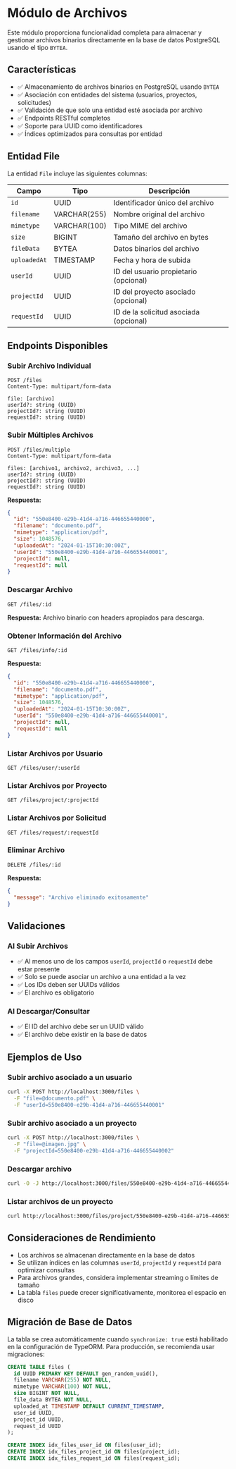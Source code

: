 # Módulo de Archivos

Este módulo proporciona funcionalidad completa para almacenar y gestionar archivos binarios directamente en la base de datos PostgreSQL usando el tipo `BYTEA`.

## Características

- ✅ Almacenamiento de archivos binarios en PostgreSQL usando `BYTEA`
- ✅ Asociación con entidades del sistema (usuarios, proyectos, solicitudes)
- ✅ Validación de que solo una entidad esté asociada por archivo
- ✅ Endpoints RESTful completos
- ✅ Soporte para UUID como identificadores
- ✅ Índices optimizados para consultas por entidad

## Entidad File

La entidad `File` incluye las siguientes columnas:

| Campo | Tipo | Descripción |
|-------|------|-------------|
| `id` | UUID | Identificador único del archivo |
| `filename` | VARCHAR(255) | Nombre original del archivo |
| `mimetype` | VARCHAR(100) | Tipo MIME del archivo |
| `size` | BIGINT | Tamaño del archivo en bytes |
| `fileData` | BYTEA | Datos binarios del archivo |
| `uploadedAt` | TIMESTAMP | Fecha y hora de subida |
| `userId` | UUID | ID del usuario propietario (opcional) |
| `projectId` | UUID | ID del proyecto asociado (opcional) |
| `requestId` | UUID | ID de la solicitud asociada (opcional) |

## Endpoints Disponibles

### Subir Archivo Individual
```http
POST /files
Content-Type: multipart/form-data

file: [archivo]
userId?: string (UUID)
projectId?: string (UUID)
requestId?: string (UUID)
```

### Subir Múltiples Archivos
```http
POST /files/multiple
Content-Type: multipart/form-data

files: [archivo1, archivo2, archivo3, ...]
userId?: string (UUID)
projectId?: string (UUID)
requestId?: string (UUID)
```

**Respuesta:**
```json
{
  "id": "550e8400-e29b-41d4-a716-446655440000",
  "filename": "documento.pdf",
  "mimetype": "application/pdf",
  "size": 1048576,
  "uploadedAt": "2024-01-15T10:30:00Z",
  "userId": "550e8400-e29b-41d4-a716-446655440001",
  "projectId": null,
  "requestId": null
}
```

### Descargar Archivo
```http
GET /files/:id
```

**Respuesta:** Archivo binario con headers apropiados para descarga.

### Obtener Información del Archivo
```http
GET /files/info/:id
```

**Respuesta:**
```json
{
  "id": "550e8400-e29b-41d4-a716-446655440000",
  "filename": "documento.pdf",
  "mimetype": "application/pdf",
  "size": 1048576,
  "uploadedAt": "2024-01-15T10:30:00Z",
  "userId": "550e8400-e29b-41d4-a716-446655440001",
  "projectId": null,
  "requestId": null
}
```

### Listar Archivos por Usuario
```http
GET /files/user/:userId
```

### Listar Archivos por Proyecto
```http
GET /files/project/:projectId
```

### Listar Archivos por Solicitud
```http
GET /files/request/:requestId
```

### Eliminar Archivo
```http
DELETE /files/:id
```

**Respuesta:**
```json
{
  "message": "Archivo eliminado exitosamente"
}
```

## Validaciones

### Al Subir Archivos
- ✅ Al menos uno de los campos `userId`, `projectId` o `requestId` debe estar presente
- ✅ Solo se puede asociar un archivo a una entidad a la vez
- ✅ Los IDs deben ser UUIDs válidos
- ✅ El archivo es obligatorio

### Al Descargar/Consultar
- ✅ El ID del archivo debe ser un UUID válido
- ✅ El archivo debe existir en la base de datos

## Ejemplos de Uso

### Subir archivo asociado a un usuario
```bash
curl -X POST http://localhost:3000/files \
  -F "file=@documento.pdf" \
  -F "userId=550e8400-e29b-41d4-a716-446655440001"
```

### Subir archivo asociado a un proyecto
```bash
curl -X POST http://localhost:3000/files \
  -F "file=@imagen.jpg" \
  -F "projectId=550e8400-e29b-41d4-a716-446655440002"
```

### Descargar archivo
```bash
curl -O -J http://localhost:3000/files/550e8400-e29b-41d4-a716-446655440000
```

### Listar archivos de un proyecto
```bash
curl http://localhost:3000/files/project/550e8400-e29b-41d4-a716-446655440002
```

## Consideraciones de Rendimiento

- Los archivos se almacenan directamente en la base de datos
- Se utilizan índices en las columnas `userId`, `projectId` y `requestId` para optimizar consultas
- Para archivos grandes, considera implementar streaming o límites de tamaño
- La tabla `files` puede crecer significativamente, monitorea el espacio en disco

## Migración de Base de Datos

La tabla se crea automáticamente cuando `synchronize: true` está habilitado en la configuración de TypeORM. Para producción, se recomienda usar migraciones:

```sql
CREATE TABLE files (
  id UUID PRIMARY KEY DEFAULT gen_random_uuid(),
  filename VARCHAR(255) NOT NULL,
  mimetype VARCHAR(100) NOT NULL,
  size BIGINT NOT NULL,
  file_data BYTEA NOT NULL,
  uploaded_at TIMESTAMP DEFAULT CURRENT_TIMESTAMP,
  user_id UUID,
  project_id UUID,
  request_id UUID
);

CREATE INDEX idx_files_user_id ON files(user_id);
CREATE INDEX idx_files_project_id ON files(project_id);
CREATE INDEX idx_files_request_id ON files(request_id);
``` 